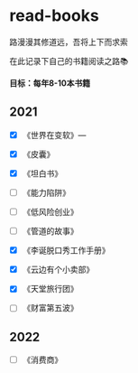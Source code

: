 # read-books

路漫漫其修道远，吾将上下而求索

在此记录下自己的书籍阅读之路📚



**目标：每年8-10本书籍**



## 2021

* [x] 《世界在变软》— 
* [x] 《皮囊》
* [x] 《坦白书》
* [ ] 《能力陷阱》
* [ ] 《低风险创业》
* [ ] 《管道的故事》
* [x] 《李诞脱口秀工作手册》
* [x] 《云边有个小卖部》
* [x] 《天堂旅行团》
* [ ] 《财富第五波》







## 2022

* [ ] 《消费商》